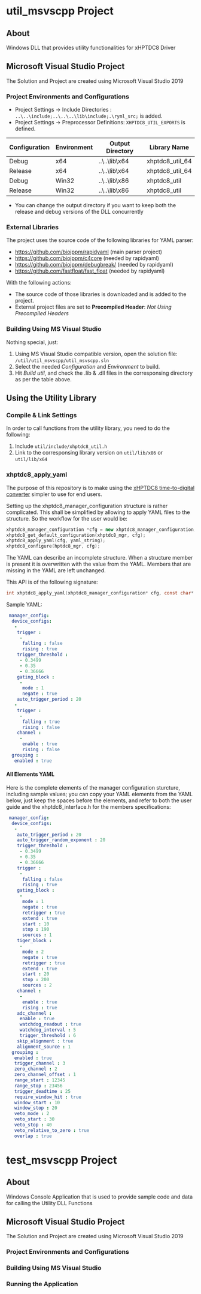 
# util_msvscpp Project

## About
Windows DLL that provides utility functionalities for xHPTDC8 Driver

## Microsoft Visual Studio Project 
The Solution and Project are created using Microsoft Visual Studio 2019

### Project Environments and Configurations
- Project Settings -> Include Directories : `..\..\include;..\..\..\lib\include;.\ryml_src;` is added.
- Project Settings -> Preprocessor Definitions: `XHPTDC8_UTIL_EXPORTS` is defined.

| Configuration | Environment   | Output Directory | Library Name    |
| ------------- |-------------  |----------------- | --------------- |
| Debug         | x64           | ..\\..\\lib\\x64    | xhptdc8_util_64 |  
| Release       | x64           | ..\\..\\lib\\x64    | xhptdc8_util_64 |  
| Debug         | Win32         | ..\\..\\lib\\x86    | xhptdc8_util    |  
| Release       | Win32         | ..\\..\\lib\\x86    | xhptdc8_util    |  
* You can change the output directory if you want to keep both the release and debug versions of the DLL concurrently

### External Libraries
The project uses the source code of the following libraries for YAML parser:
- https://github.com/biojppm/rapidyaml (main parser project)
- https://github.com/biojppm/c4core (needed by rapidyaml)
- https://github.com/biojppm/debugbreak/ (needed by rapidyaml)
- https://github.com/fastfloat/fast_float (needed by rapidyaml)

With the following actions:
- The source code of those libraries is downloaded and is added to the project.
- External project files are set to **Precompiled Header**: _Not Using Precompiled Headers_

### Building Using MS Visual Studio
Nothing special, just:
1. Using MS Visual Studio compatible version, open the solution file: `/util/util_msvscpp/util_msvscpp.sln`
2. Select the needed _Configuration_ and _Environment_ to build.
3. Hit _Build util_, and check the .lib & .dll files in the corresponsing directory as per the table above.

## Using the Utility Library

### Compile & Link Settings
In order to call functions from the utility library, you need to do the following:
1. Include `util/include/xhptdc8_util.h`
2. Link to the corresponsing library version on `util/lib/x86` or `util/lib/x64`

### xhptdc8_apply_yaml 
The purpose of this repository is to make using the [xHPTDC8 time-to-digital converter](https://www.cronologic.de/products/tdcs/xhptdc8-pcie) simpler to use for end users.

Setting up the xhptdc8_manager_configuration structure is rather complicated. This shall be simplified by allowing to apply YAML files to the structure.
So the workflow for the user would be:

```C++
xhptdc8_manager_configuration *cfg = new xhptdc8_manager_configuration;
xhptdc8_get_default_configuration(xhptdc8_mgr, cfg);
xhptdc8_apply_yaml(cfg, yaml_string);
xhptdc8_configure(hptdc8_mgr, cfg); 
```

The YAML can describe an incomplete structure.  When a structure member is present it is overwritten with the value from the YAML. Members that are missing in the YAML are left unchanged.

This API is of the following signature:
```C
int xhptdc8_apply_yaml(xhptdc8_manager_configuration* cfg, const char* yaml_string);
```

Sample YAML:
```YAML
 manager_config: 
  device_configs: 
   - 
    trigger : 
     - 
      falling : false 
      rising : true 
    trigger_threshold : 
     - 0.3499 
     - 0.35 
     - 0.36666 
    gating_block : 
     - 
      mode : 1 
      negate : true 
    auto_trigger_period : 20 
   - 
    trigger : 
     - 
      falling : true 
      rising : false 
    channel : 
     - 
      enable : true
      rising : false 
  grouping : 
   enabled : true 
```

#### All Elements YAML
Here is the complete elements of the manager configuration sturcture, including sample values; you can copy your YAML elements from the YAML below, just keep the spaces before the elements, and refer to both the user guide and the xhptdc8_interface.h for the members specifications:

```YAML
 manager_config: 
  device_configs: 
   - 
    auto_trigger_period : 20 
    auto_trigger_random_exponent : 20 
    trigger_threshold : 
     - 0.3499 
     - 0.35 
     - 0.36666 
    trigger : 
     - 
      falling : false 
      rising : true 
    gating_block : 
     - 
      mode : 1 
      negate : true 
      retrigger : true 
      extend : true 
      start : 10 
      stop : 190 
      sources : 1 
    tiger_block : 
     - 
      mode : 2 
      negate : true 
      retrigger : true 
      extend : true 
      start : 20 
      stop : 200 
      sources : 2 
    channel : 
     - 
      enable : true
      rising : true 
    adc_channel : 
     enable : true 
     watchdog_readout : true 
     watchdog_interval : 5 
     trigger_threshold : 6 
    skip_alignment : true 
    alignment_source : 1 
  grouping : 
   enabled : true 
   trigger_channel : 3 
   zero_channel : 2 
   zero_channel_offset : 1 
   range_start : 12345 
   range_stop : 23456 
   trigger_deadtime : 25 
   require_window_hit : true 
   window_start : 10 
   window_stop : 20 
   veto_mode : 2 
   veto_start : 30 
   veto_stop : 40 
   veto_relative_to_zero : true 
   overlap : true 
```

# test_msvscpp Project

## About
Windows Console Application that is used to provide sample code and data for calling the Utility DLL Functions

## Microsoft Visual Studio Project 
The Solution and Project are created using Microsoft Visual Studio 2019

### Project Environments and Configurations
### Building Using MS Visual Studio
### Running the Application
